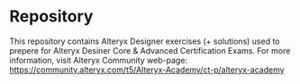 # Repository
This repository contains Alteryx Designer exercises (+ solutions) used to prepere for Alteryx Desiner Core & Advanced Certification Exams. For more information, visit Alteryx Community web-page: https://community.alteryx.com/t5/Alteryx-Academy/ct-p/alteryx-academy
 

